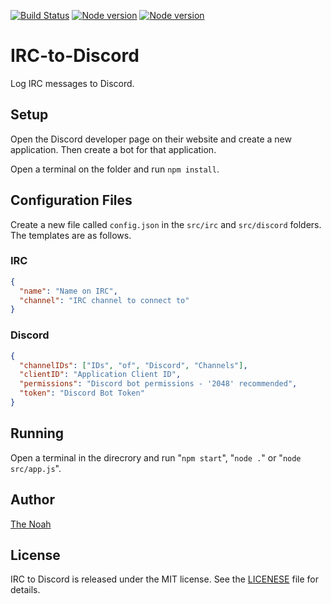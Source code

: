 [![Build Status](https://travis-ci.org/The-Noah/IRC-to-Discord.png?branch=master)](https://travis-ci.org/The-Noah/IRC-to-Discord)
[![Node version](https://img.shields.io/badge/node.js-v10.13.0-red.svg)](https://nodejs.org/en/blog/release/v10.13.0/)
[![Node version](https://img.shields.io/badge/npm-v6.4.1-red.svg)](https://www.npmjs.com/package/npm/v/6.4.1)

# IRC-to-Discord

Log IRC messages to Discord.

## Setup

Open the Discord developer page on their website and create a new application. Then create a bot for that application.

Open a terminal on the folder and run `npm install`.

## Configuration Files

Create a new file called `config.json` in the `src/irc` and `src/discord` folders. The templates are as follows.

### IRC

```json
{
  "name": "Name on IRC",
  "channel": "IRC channel to connect to"
}
```

### Discord

```json
{
  "channelIDs": ["IDs", "of", "Discord", "Channels"],
  "clientID": "Application Client ID",
  "permissions": "Discord bot permissions - '2048' recommended",
  "token": "Discord Bot Token"
}
```

## Running

Open a terminal in the direcrory and run "`npm start`", "`node .`" or "`node src/app.js`".

## Author

[The Noah](https://github.com/The-Noah/ "The Noah's GitHub")

## License

IRC to Discord is released under the MIT license. See the [LICENESE](LICENSE) file for details.
